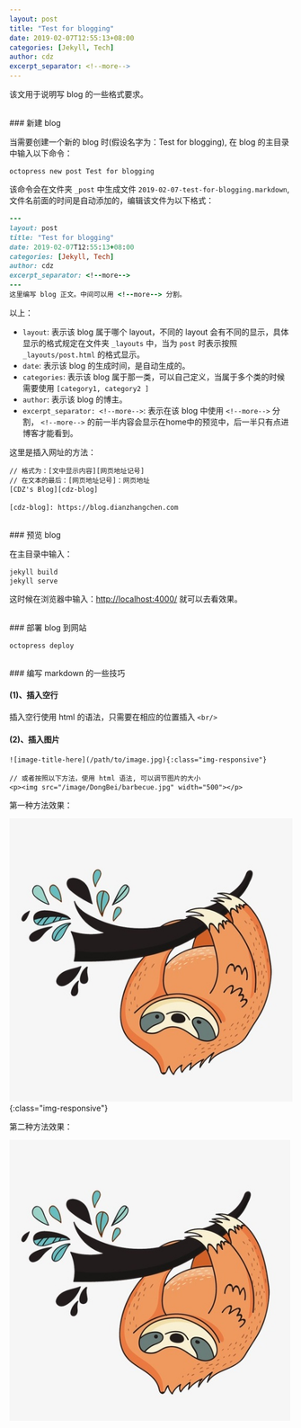 ```yaml
---
layout: post
title: "Test for blogging"
date: 2019-02-07T12:55:13+08:00
categories: [Jekyll, Tech]
author: cdz
excerpt_separator: <!--more-->
---
```


该文用于说明写 blog 的一些格式要求。
<!--more-->

<br/>
### 新建 blog

当需要创建一个新的 blog 时(假设名字为：Test for blogging), 在 blog 的主目录中输入以下命令：

```
octopress new post Test for blogging
```

该命令会在文件夹 `_post` 中生成文件 `2019-02-07-test-for-blogging.markdown`, 文件名前面的时间是自动添加的，编辑该文件为以下格式：

```ruby
---
layout: post
title: "Test for blogging"
date: 2019-02-07T12:55:13+08:00
categories: [Jekyll, Tech]
author: cdz
excerpt_separator: <!--more-->
---
这里编写 blog 正文。中间可以用 <!--more--> 分割。
```

以上：
+ `layout`: 表示该 blog 属于哪个 layout，不同的 layout 会有不同的显示，具体显示的格式规定在文件夹 `_layouts` 中，当为 `post` 时表示按照 `_layouts/post.html` 的格式显示。
+ `date`: 表示该 blog 的生成时间，是自动生成的。
+ `categories`: 表示该 blog 属于那一类，可以自己定义，当属于多个类的时候需要使用 `[category1, category2 ]`
+ `author`: 表示该 blog 的博主。
+ `excerpt_separator: <!--more-->`: 表示在该 blog 中使用 `<!--more-->` 分割， `<!--more-->` 的前一半内容会显示在home中的预览中，后一半只有点进博客才能看到。 

这里是插入网址的方法：

```
// 格式为：[文中显示内容][网页地址记号]
// 在文本的最后：[网页地址记号]：网页地址
[CDZ's Blog][cdz-blog]

[cdz-blog]: https://blog.dianzhangchen.com
```

<br/>
### 预览 blog

在主目录中输入：
```
jekyll build
jekyll serve
```

这时候在浏览器中输入：[http://localhost:4000/][local-addr] 就可以去看效果。



<br/>
### 部署 blog 到网站


```
octopress deploy
```

<br/>
### 编写 markdown 的一些技巧


#### (1)、插入空行

插入空行使用 html 的语法，只需要在相应的位置插入 `<br/>`

#### (2)、插入图片

```
![image-title-here](/path/to/image.jpg){:class="img-responsive"}

// 或者按照以下方法，使用 html 语法, 可以调节图片的大小
<p><img src="/image/DongBei/barbecue.jpg" width="500"></p>

```

第一种方法效果：

![test_image](/image/test/icon.ico){:class="img-responsive"}

第二种方法效果：
<p><img src="/image/test/icon.ico" width="500"></p>

[local-addr]: http://localhost:4000/
